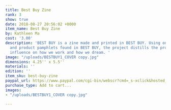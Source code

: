 ```yaml
---
title: Best Buy Zine
rank: 3
show: true
date: 2018-08-27 20:56:02 +0000
item_name: Best Buy Zine
by: Kathleen Ma
cost: '3.00'
description: 'BEST BUY is a zine made and printed in BEST BUY. Using only sales bulletins
  and product pamphlets found in BEST BUY, the project distills the promise of technological
  influence on how we work and how we dream. '
image: "/uploads/BESTBUY1_COVER copy.jpg"
dimensions: 4.25'' x 5.5''
materials: ''
edition: ''
item_sku: best-buy-zine
paypal_url: https://www.paypal.com/cgi-bin/webscr?cmd=_s-xclick&hosted_button_id=XBCYZ9NE65P8Q
purchase_type: Add to cart...
images:
- "/uploads/BESTBUY1_COVER copy.jpg"

---
```

